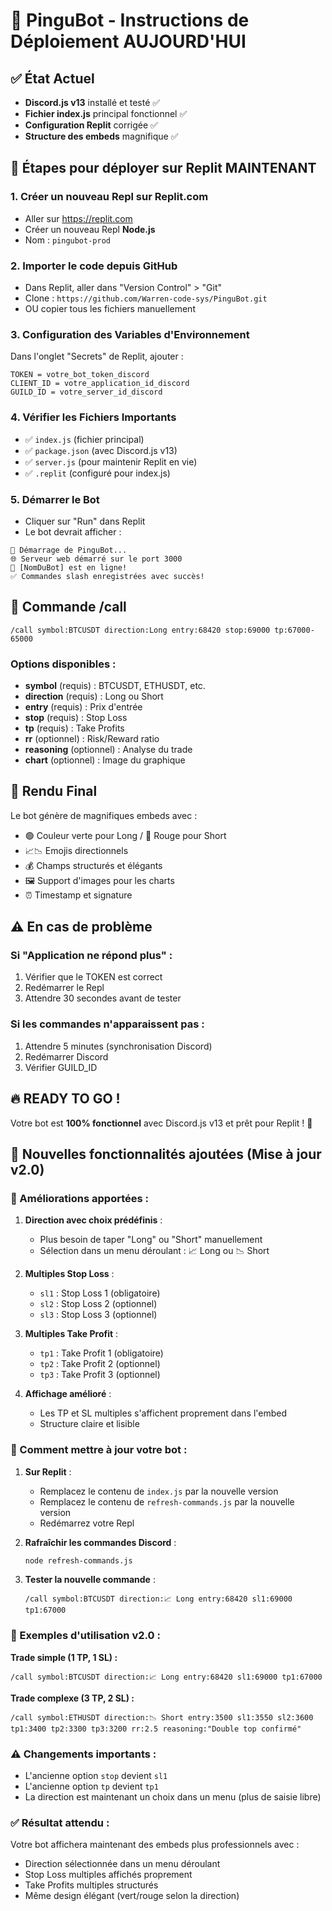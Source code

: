 # 🚀 PinguBot - Instructions de Déploiement AUJOURD'HUI

## ✅ État Actuel
- **Discord.js v13** installé et testé ✅
- **Fichier index.js** principal fonctionnel ✅
- **Configuration Replit** corrigée ✅
- **Structure des embeds** magnifique ✅

## 🔧 Étapes pour déployer sur Replit MAINTENANT

### 1. Créer un nouveau Repl sur Replit.com
- Aller sur https://replit.com
- Créer un nouveau Repl **Node.js**
- Nom : `pingubot-prod`

### 2. Importer le code depuis GitHub
- Dans Replit, aller dans "Version Control" > "Git"
- Clone : `https://github.com/Warren-code-sys/PinguBot.git`
- OU copier tous les fichiers manuellement

### 3. Configuration des Variables d'Environnement
Dans l'onglet "Secrets" de Replit, ajouter :
```
TOKEN = votre_bot_token_discord
CLIENT_ID = votre_application_id_discord  
GUILD_ID = votre_server_id_discord
```

### 4. Vérifier les Fichiers Importants
- ✅ `index.js` (fichier principal)
- ✅ `package.json` (avec Discord.js v13)
- ✅ `server.js` (pour maintenir Replit en vie)
- ✅ `.replit` (configuré pour index.js)

### 5. Démarrer le Bot
- Cliquer sur "Run" dans Replit
- Le bot devrait afficher :
```
🚀 Démarrage de PinguBot...
🌐 Serveur web démarré sur le port 3000
🤖 [NomDuBot] est en ligne!
✅ Commandes slash enregistrées avec succès!
```

## 🎯 Commande /call
```
/call symbol:BTCUSDT direction:Long entry:68420 stop:69000 tp:67000-65000
```

### Options disponibles :
- **symbol** (requis) : BTCUSDT, ETHUSDT, etc.
- **direction** (requis) : Long ou Short
- **entry** (requis) : Prix d'entrée
- **stop** (requis) : Stop Loss
- **tp** (requis) : Take Profits
- **rr** (optionnel) : Risk/Reward ratio
- **reasoning** (optionnel) : Analyse du trade
- **chart** (optionnel) : Image du graphique

## 🎨 Rendu Final
Le bot génère de magnifiques embeds avec :
- 🟢 Couleur verte pour Long / 🔴 Rouge pour Short
- 📈📉 Emojis directionnels
- 💰 Champs structurés et élégants
- 🖼️ Support d'images pour les charts
- ⏰ Timestamp et signature

## ⚠️ En cas de problème

### Si "Application ne répond plus" :
1. Vérifier que le TOKEN est correct
2. Redémarrer le Repl
3. Attendre 30 secondes avant de tester

### Si les commandes n'apparaissent pas :
1. Attendre 5 minutes (synchronisation Discord)
2. Redémarrer Discord
3. Vérifier GUILD_ID

## 🔥 READY TO GO ! 
Votre bot est **100% fonctionnel** avec Discord.js v13 et prêt pour Replit ! 🚀 

## 🔄 Nouvelles fonctionnalités ajoutées (Mise à jour v2.0)

### 🎯 Améliorations apportées :

1. **Direction avec choix prédéfinis** :
   - Plus besoin de taper "Long" ou "Short" manuellement
   - Sélection dans un menu déroulant : 📈 Long ou 📉 Short

2. **Multiples Stop Loss** :
   - `sl1` : Stop Loss 1 (obligatoire)
   - `sl2` : Stop Loss 2 (optionnel)
   - `sl3` : Stop Loss 3 (optionnel)

3. **Multiples Take Profit** :
   - `tp1` : Take Profit 1 (obligatoire)  
   - `tp2` : Take Profit 2 (optionnel)
   - `tp3` : Take Profit 3 (optionnel)

4. **Affichage amélioré** :
   - Les TP et SL multiples s'affichent proprement dans l'embed
   - Structure claire et lisible

### 🚀 Comment mettre à jour votre bot :

1. **Sur Replit** :
   - Remplacez le contenu de `index.js` par la nouvelle version
   - Remplacez le contenu de `refresh-commands.js` par la nouvelle version
   - Redémarrez votre Repl

2. **Rafraîchir les commandes Discord** :
   ```bash
   node refresh-commands.js
   ```

3. **Tester la nouvelle commande** :
   ```
   /call symbol:BTCUSDT direction:📈 Long entry:68420 sl1:69000 tp1:67000
   ```

### 🎯 Exemples d'utilisation v2.0 :

**Trade simple (1 TP, 1 SL) :**
```
/call symbol:BTCUSDT direction:📈 Long entry:68420 sl1:69000 tp1:67000
```

**Trade complexe (3 TP, 2 SL) :**
```
/call symbol:ETHUSDT direction:📉 Short entry:3500 sl1:3550 sl2:3600 tp1:3400 tp2:3300 tp3:3200 rr:2.5 reasoning:"Double top confirmé"
```

### ⚠️ Changements importants :

- L'ancienne option `stop` devient `sl1`
- L'ancienne option `tp` devient `tp1`  
- La direction est maintenant un choix dans un menu (plus de saisie libre)

### ✅ Résultat attendu :

Votre bot affichera maintenant des embeds plus professionnels avec :
- Direction sélectionnée dans un menu déroulant
- Stop Loss multiples affichés proprement
- Take Profits multiples structurés
- Même design élégant (vert/rouge selon la direction) 